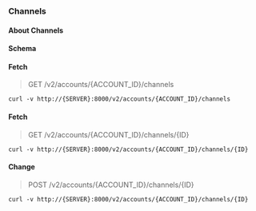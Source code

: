 ### Channels

#### About Channels

#### Schema



#### Fetch

> GET /v2/accounts/{ACCOUNT_ID}/channels

```curl
curl -v http://{SERVER}:8000/v2/accounts/{ACCOUNT_ID}/channels
```

#### Fetch

> GET /v2/accounts/{ACCOUNT_ID}/channels/{ID}

```curl
curl -v http://{SERVER}:8000/v2/accounts/{ACCOUNT_ID}/channels/{ID}
```

#### Change

> POST /v2/accounts/{ACCOUNT_ID}/channels/{ID}

```curl
curl -v http://{SERVER}:8000/v2/accounts/{ACCOUNT_ID}/channels/{ID}
```

